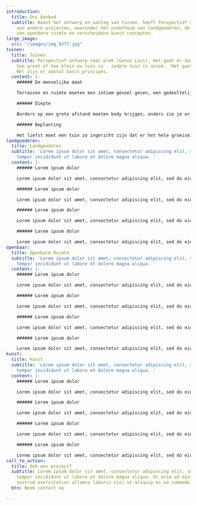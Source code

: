 ```yaml
---
introduction:
  title: Ons Aanbod
  subtitle: Naast het ontwerp en aanleg van tuinen, heeft Perspectief met een verscheidenheid
    aan andere projecten, waaronder het onderhoud van landgoederen, de inrichting
    van openbare ruimte en verscheidene kunst concepten.
large_image:
  src: "/images/img_9277.jpg"
tuinen:
  title: Tuinen
  subtitle: Perspectief ontwerp naar plek (Genus Loci). Het gaat er daarbij niet om
    hoe groot of hoe klein uw tuin is - iedere tuin is uniek. 'Het gaat om uw ervaring.
    Wel zijn er aantal basis principes.
  content: |-
    ###### De menselijke maat

    Terrassen en ruimte moeten een intiem gevoel geven, een gedeeltelijke beslotenheid en veiligheid.

    ###### Diepte

    Borders op een grote afstand moeten body krijgen, anders zie je er niets van. Borders van nabij hebben detaillering nodig zonder dat het priegelig wordt. Een tuin moet niet in een oogopslag te overzien zijn. Er moeten geheime of spannende ruimtes ontstaan.

    ###### Beplanting

    Het liefst moet een tuin zó ingericht zijn dat er het hele groeiseizoen iets bloeit. De kleuren moeten worden afgewisseld, maar ook de textuur van de plant. De groeiplaats speelt ook nog een rol - de lichtinval en grondsoort zijn van grote invloed.
landgoederen:
  title: Landgoederen
  subtitle: 'Lorem ipsum dolor sit amet, consectetur adipiscing elit, sed do eiusmod
    tempor incididunt ut labore et dolore magna aliqua. '
  content: |-
    ###### Lorem ipsum dolor

    Lorem ipsum dolor sit amet, consectetur adipiscing elit, sed do eiusmod tempor incididunt ut labore et dolore magna aliqua. Ut enim ad minim veniam, quis nostrud exercitation ullamco laboris nisi ut aliquip ex ea commodo consequat. Duis aute irure dolor in reprehenderit in voluptate velit esse cillum dolore eu fugiat nulla pariatur. Excepteur sint occaecat cupidatat non proident.

    ###### Lorem ipsum dolor

    Lorem ipsum dolor sit amet, consectetur adipiscing elit, sed do eiusmod tempor incididunt ut labore et dolore magna aliqua. Ut enim ad minim veniam, quis nostrud exercitation ullamco laboris nisi ut aliquip ex ea commodo consequat. Duis aute irure dolor in reprehenderit in voluptate velit esse cillum dolore eu fugiat nulla pariatur. Excepteur sint occaecat cupidatat non proident, sunt in culpa qui officia deserunt mollit anim id est laborum.

    ###### Lorem ipsum dolor

    Lorem ipsum dolor sit amet, consectetur adipiscing elit, sed do eiusmod tempor incididunt ut labore et dolore magna aliqua. Ut enim ad minim veniam, quis nostrud exercitation ullamco laboris nisi ut aliquip.

    ###### Lorem ipsum dolor

    Lorem ipsum dolor sit amet, consectetur adipiscing elit, sed do eiusmod tempor incididunt ut labore et dolore magna aliqua. Ut enim ad minim veniam, quis nostrud exercitation ullamco laboris nisi ut aliquip ex ea commodo consequat. Duis aute irure dolor in reprehenderit in voluptate velit esse.
openbaar:
  title: Openbare Ruimte
  subtitle: 'Lorem ipsum dolor sit amet, consectetur adipiscing elit, sed do eiusmod
    tempor incididunt ut labore et dolore magna aliqua. '
  content: |-
    ###### Lorem ipsum dolor

    Lorem ipsum dolor sit amet, consectetur adipiscing elit, sed do eiusmod tempor incididunt ut labore et dolore magna aliqua. Ut enim ad minim veniam, quis nostrud exercitation ullamco laboris nisi ut aliquip ex ea commodo consequat. Duis aute irure dolor in reprehenderit in voluptate velit esse cillum dolore eu fugiat nulla pariatur. Excepteur sint occaecat cupidatat non proident.

    ###### Lorem ipsum dolor

    Lorem ipsum dolor sit amet, consectetur adipiscing elit, sed do eiusmod tempor incididunt ut labore et dolore magna aliqua. Ut enim ad minim veniam, quis nostrud exercitation ullamco laboris nisi ut aliquip ex ea commodo consequat. Duis aute irure dolor in reprehenderit in voluptate velit esse cillum dolore eu fugiat nulla pariatur. Excepteur sint occaecat cupidatat non proident, sunt in culpa qui officia deserunt mollit anim id est laborum.

    ###### Lorem ipsum dolor

    Lorem ipsum dolor sit amet, consectetur adipiscing elit, sed do eiusmod tempor incididunt ut labore et dolore magna aliqua. Ut enim ad minim veniam, quis nostrud exercitation ullamco laboris nisi ut aliquip.

    ###### Lorem ipsum dolor

    Lorem ipsum dolor sit amet, consectetur adipiscing elit, sed do eiusmod tempor incididunt ut labore et dolore magna aliqua. Ut enim ad minim veniam, quis nostrud exercitation ullamco laboris nisi ut aliquip ex ea commodo consequat. Duis aute irure dolor in reprehenderit in voluptate velit esse.
kunst:
  title: Kunst
  subtitle: 'Lorem ipsum dolor sit amet, consectetur adipiscing elit, sed do eiusmod
    tempor incididunt ut labore et dolore magna aliqua. '
  content: |-
    ###### Lorem ipsum dolor

    Lorem ipsum dolor sit amet, consectetur adipiscing elit, sed do eiusmod tempor incididunt ut labore et dolore magna aliqua. Ut enim ad minim veniam, quis nostrud exercitation ullamco laboris nisi ut aliquip ex ea commodo consequat. Duis aute irure dolor in reprehenderit in voluptate velit esse cillum dolore eu fugiat nulla pariatur. Excepteur sint occaecat cupidatat non proident.

    ###### Lorem ipsum dolor

    Lorem ipsum dolor sit amet, consectetur adipiscing elit, sed do eiusmod tempor incididunt ut labore et dolore magna aliqua. Ut enim ad minim veniam, quis nostrud exercitation ullamco laboris nisi ut aliquip ex ea commodo consequat. Duis aute irure dolor in reprehenderit in voluptate velit esse cillum dolore eu fugiat nulla pariatur. Excepteur sint occaecat cupidatat non proident, sunt in culpa qui officia deserunt mollit anim id est laborum.

    ###### Lorem ipsum dolor

    Lorem ipsum dolor sit amet, consectetur adipiscing elit, sed do eiusmod tempor incididunt ut labore et dolore magna aliqua. Ut enim ad minim veniam, quis nostrud exercitation ullamco laboris nisi ut aliquip.

    ###### Lorem ipsum dolor

    Lorem ipsum dolor sit amet, consectetur adipiscing elit, sed do eiusmod tempor incididunt ut labore et dolore magna aliqua. Ut enim ad minim veniam, quis nostrud exercitation ullamco laboris nisi ut aliquip ex ea commodo consequat. Duis aute irure dolor in reprehenderit in voluptate velit esse.
call_to_action:
  title: Ook een project?
  subtitle: Lorem ipsum dolor sit amet, consectetur adipiscing elit, sed do eiusmod
    tempor incididunt ut labore et dolore magna aliqua. Ut enim ad minim veniam, quis
    nostrud exercitation ullamco laboris nisi ut aliquip ex ea commodo consequat.
  btn: Neem contact op

---
```

